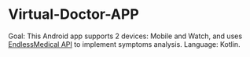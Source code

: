 # Virtual-Doctor-APP
Goal: This Android app supports 2 devices: Mobile and Watch, and uses [EndlessMedical API](https://endlessmedical.com/) to implement symptoms analysis.
Language: Kotlin.
